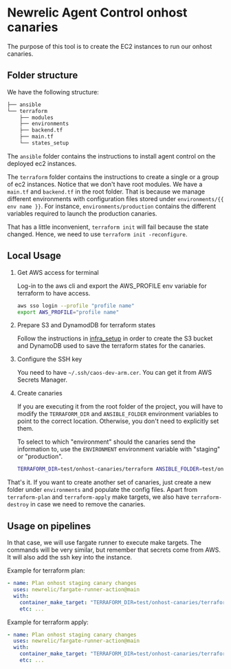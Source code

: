 # Newrelic Agent Control onhost canaries

The purpose of this tool is to create the EC2 instances to run our onhost canaries.

## Folder structure

We have the following structure:

```bash
├── ansible
└── terraform
    ├── modules
    ├── environments
    ├── backend.tf
    ├── main.tf
    └── states_setup
```

The `ansible` folder contains the instructions to install agent control on the deployed ec2 instances.

The `terraform` folder contains the instructions to create a single or a group of ec2 instances.
Notice that we don't have root modules. We have a `main.tf` and `backend.tf` in the root folder.
That is because we manage different environments with configuration files stored under `environments/{{ env name }}`.
For instance, `environments/production` contains the different variables required to launch the production canaries.

That has a little inconvenient, `terraform init` will fail because the state changed. Hence, we need to use `terraform init -reconfigure`.

## Local Usage

1. Get AWS access for terminal

    Log-in to the aws cli and export the AWS_PROFILE env variable for terraform to have access.

    ```bash
    aws sso login --profile "profile name"
    export AWS_PROFILE="profile name"
    ```

2. Prepare S3 and DynamodDB for terraform states

    Follow the instructions in [infra_setup](terraform/states_setup/README.md) in order to create the S3 bucket and DynamoDB used to save the terraform states for the canaries.

3. Configure the SSH key

    You need to have `~/.ssh/caos-dev-arm.cer`. You can get it from AWS Secrets Manager.

4. Create canaries

    If you are executing it from the root folder of the project, you will have to modify the `TERRAFORM_DIR` and `ANSIBLE_FOLDER` environment variables to point to the correct location. Otherwise, you don't need to explicitly set them.

    To select to which "environment" should the canaries send the information to, use the `ENVIRONMENT` environment variable with "staging" or "production".

    ```bash
    TERRAFORM_DIR=test/onhost-canaries/terraform ANSIBLE_FOLDER=test/onhost-canaries/ansible ENVIRONMENT=staging NR_LICENSE_KEY=xxx NR_SYSTEM_IDENTITY_CLIENT_ID=xxx NR_SYSTEM_IDENTITY_PRIVATE_KEY=xxx make test/onhost-canaries/terraform-apply
    ```

That's it. If you want to create another set of canaries, just create a new folder under `environments` and populate the config files.
Apart from `terraform-plan` and `terraform-apply` make targets, we also have `terraform-destroy` in case we need to remove the canaries. 

## Usage on pipelines

In that case, we will use fargate runner to execute make targets. The commands will be very similar, but remember that secrets come from AWS. It will also add the ssh key into the instance.

Example for terraform plan:

```yaml
- name: Plan onhost staging canary changes
  uses: newrelic/fargate-runner-action@main
  with:
    container_make_target: "TERRAFORM_DIR=test/onhost-canaries/terraform ENVIRONMENT=staging test/onhost-canaries/terraform-plan"
    etc: ...
```

Example for terraform apply:

```yaml
- name: Plan onhost staging canary changes
  uses: newrelic/fargate-runner-action@main
  with:
    container_make_target: "TERRAFORM_DIR=test/onhost-canaries/terraform ANSIBLE_FOLDER=test/onhost-canaries/ansible ENVIRONMENT=staging test/onhost-canaries/terraform-apply"
    etc: ...
```